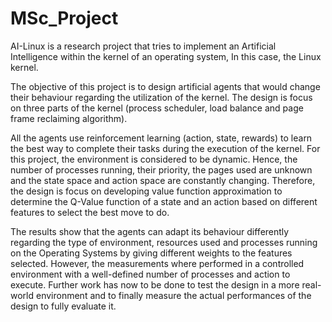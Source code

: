 # MSc_Project

AI-Linux is a research project that tries to implement an Artificial Intelligence within the kernel of an operating system, In this case, the Linux kernel. 

The objective of this project is to design artificial agents that would change their behaviour regarding the utilization of the kernel. The design is focus on three parts of the kernel (process scheduler, load balance and page frame reclaiming algorithm). 

All the agents use reinforcement learning (action, state, rewards) to learn the best way to complete their tasks during the execution of the kernel. For this project, the environment is considered to be dynamic. Hence, the number of processes running, their priority, the pages used are unknown and the state space and action space are constantly changing. Therefore, the design is focus on developing value function approximation to determine the Q-Value function of a state and an action based on different features to select the best move to do. 

The results show that the agents can adapt its behaviour differently regarding the type of environment, resources used and processes running on the Operating Systems by giving different weights to the features selected. However, the measurements where performed in a controlled environment with a well-defined number of processes and action to execute. Further work has now to be done to test the design in a more real-world environment and to finally measure the actual performances of the design to fully evaluate it.

